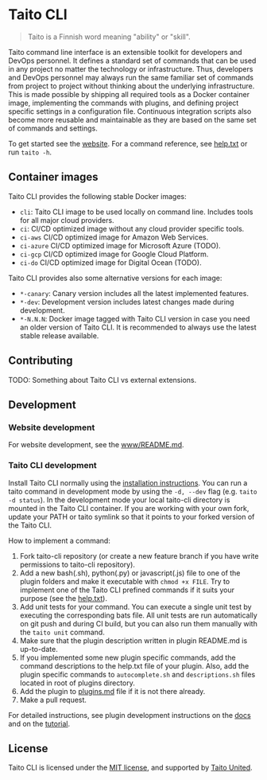 # Taito CLI

> Taito is a Finnish word meaning "ability" or "skill".

Taito command line interface is an extensible toolkit for developers and DevOps personnel. It defines a standard set of commands that can be used in any project no matter the technology or infrastructure. Thus, developers and DevOps personnel may always run the same familiar set of commands from project to project without thinking about the underlying infrastructure. This is made possible by shipping all required tools as a Docker container image, implementing the commands with plugins, and defining project specific settings in a configuration file. Continuous integration scripts also become more reusable and maintainable as they are based on the same set of commands and settings.

To get started see the [website](https://taitounited.github.io/taito-cli/). For a command reference, see [help.txt](https://github.com/TaitoUnited/taito-cli/blob/master/help.txt) or run `taito -h`.

## Container images

Taito CLI provides the following stable Docker images:

* `cli`: Taito CLI image to be used locally on command line. Includes tools for all major cloud providers.
* `ci`: CI/CD optimized image without any cloud provider specific tools.
* `ci-aws` CI/CD optimized image for Amazon Web Services.
* `ci-azure` CI/CD optimized image for Microsoft Azure (TODO).
* `ci-gcp` CI/CD optimized image for Google Cloud Platform.
* `ci-do` CI/CD optimized image for Digital Ocean (TODO).

Taito CLI provides also some alternative versions for each image:

* `*-canary`: Canary version includes all the latest implemented features.
* `*-dev`: Development version includes latest changes made during development.
* `*-N.N.N`: Docker image tagged with Taito CLI version in case you need an older version of Taito CLI. It is recommended to always use the latest stable release available.

## Contributing

TODO: Something about Taito CLI vs external extensions.

## Development

### Website development

For website development, see the [www/README.md](www/README.md).

### Taito CLI development

Install Taito CLI normally using the [installation instructions](https://taitounited.github.io/taito-cli/docs/02-installation/). You can run a taito command in development mode by using the `-d, --dev` flag (e.g. `taito -d status`). In the development mode your local taito-cli directory is mounted in the Taito CLI container. If you are working with your own fork, update your PATH or taito symlink so that it points to your forked version of the Taito CLI.

How to implement a command:

1. Fork taito-cli repository (or create a new feature branch if you have write permissions to taito-cli repository).
2. Add a new bash(.sh), python(.py) or javascript(.js) file to one of the plugin folders and make it executable with `chmod +x FILE`. Try to implement one of the Taito CLI prefined commands if it suits your purpose (see the [help.txt](https://github.com/TaitoUnited/taito-cli/blob/master/help.txt)).
3. Add unit tests for your command. You can execute a single unit test by executing the corresponding bats file. All unit tests are run automatically on git push and during CI build, but you can also run them manually with the `taito unit` command.
4. Make sure that the plugin description written in plugin README.md is up-to-date.
5. If you implemented some new plugin specific commands, add the command descriptions to the help.txt file of your plugin. Also, add the plugin specific commands to `autocomplete.sh` and `descriptions.sh` files located in root of plugins directory.
6. Add the plugin to [plugins.md](https://github.com/TaitoUnited/taito-cli/blob/dev/docs/plugins.md) file if it is not there already.
7. Make a pull request.

For detailed instructions, see plugin development instructions on the [docs](https://taitounited.github.io/taito-cli/docs) and on the [tutorial](https://taitounited.github.io/taito-cli/tutorial).

## License

Taito CLI is licensed under the [MIT license](https://github.com/TaitoUnited/taito-cli/blob/master/LICENSE), and supported by [Taito United](https://taitounited.fi/).
